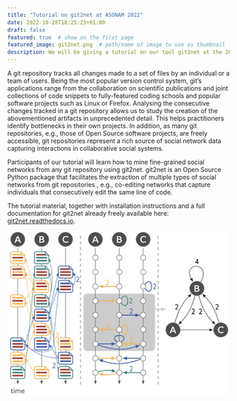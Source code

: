 ```yaml
---
title: "Tutorial on git2net at ASONAM 2022"
date: 2022-10-28T18:25:23+01:00
draft: false
featured: true  # show on the first page
featured_image: git2net.png  # path/name of image to use as thumbnail
description: We will be giving a tutorial on our tool git2net at the 2022 International Conference on Social Network Analysis and Mining in Istanbul, Turky. # short text, used in cards and for previews
---
```


A git repository tracks all changes made to a set of files by an individual or a team of users. Being the most popular version control system, git’s applications range from the collaboration on scientific publications and joint collections of code snippets to fully-featured coding schools and popular software projects such as Linux or Firefox. Analysing the consecutive changes tracked in a git repository allows us to study the creation of the abovementioned artifacts in unprecedented detail. This helps practitioners identify bottlenecks in their own projects. In addition, as many git repositories, e.g., those of Open Source software projects, are freely accessible, git repositories represent a rich source of social network data capturing interactions in collaborative social systems.

Participants of our tutorial will learn how to mine fine-grained social networks from any git repository using git2net. git2net is an Open Source Python package that facilitates the extraction of multiple types of social networks from git repositories., e.g., co-editing networks that capture individuals that consecutively edit the same line of code. 

The tutorial material, together with installation instructions and a full documentation for git2net already freely available here: [git2net.readthedocs.io](https://git2net.readthedocs.io/en/latest/).


![git2net co-editing network extraction](git2net.png)




